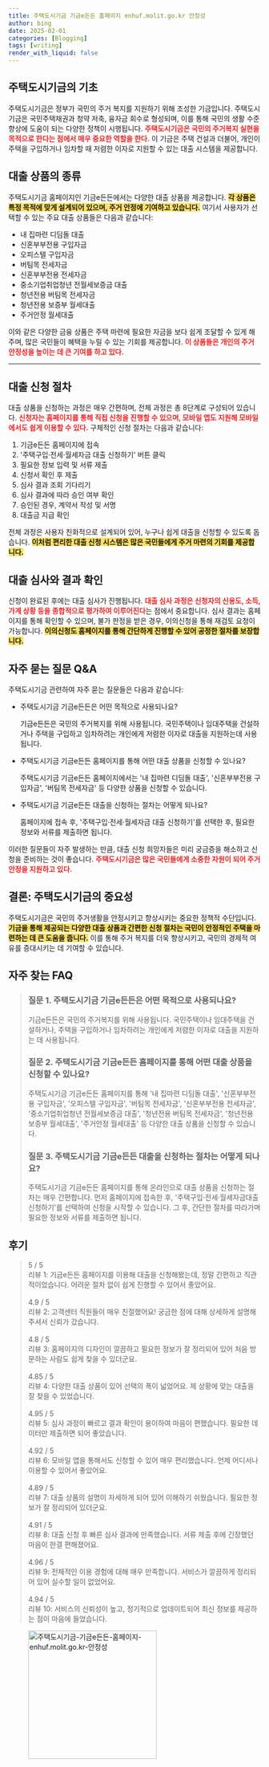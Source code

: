 ```yaml
---
title: 주택도시기금 기금e든든 홈페이지 enhuf.molit.go.kr 안정성
author: bing
date: 2025-02-01
categories: [Blogging]
tags: [writing]
render_with_liquid: false
---
```



<h2 id='주택도시기금의 기초'>주택도시기금의 기초</h2>

<p>주택도시기금은 정부가 국민의 주거 복지를 지원하기 위해 조성한 기금입니다. 주택도시기금은 국민주택채권과 청약 저축, 융자금 회수로 형성되며, 이를 통해 국민의 생활 수준 향상에 도움이 되는 다양한 정책이 시행됩니다. <b><span style="color: #ee2323;">주택도시기금은 국민의 주거복지 실현을 목적으로 한다는 점에서 매우 중요한 역할을 한다.</span></b> 이 기금은 주택 건설과 더불어, 개인이 주택을 구입하거나 임차할 때 저렴한 이자로 지원할 수 있는 대출 시스템을 제공합니다.</p>

<h2 id='대출 상품의 종류'>대출 상품의 종류</h2>

<p>주택도시기금 홈페이지인 기금e든든에서는 다양한 대출 상품을 제공합니다. <b><span style="background-color: #ffe066;">각 상품은 특정 목적에 맞게 설계되어 있으며, 주거 안정에 기여하고 있습니다.</span></b> 여기서 사용자가 선택할 수 있는 주요 대출 상품들은 다음과 같습니다:</p>

<ul>
    <li>내 집마련 디딤돌 대출</li>
    <li>신혼부부전용 구입자금</li>
    <li>오피스텔 구입자금</li>
    <li>버팀목 전세자금</li>
    <li>신혼부부전용 전세자금</li>
    <li>중소기업취업청년 전월세보증금 대출</li>
    <li>청년전용 버팀목 전세자금</li>
    <li>청년전용 보증부 월세대출</li>
    <li>주거안정 월세대출</li>
</ul>

<p>이와 같은 다양한 금융 상품은 주택 마련에 필요한 자금을 보다 쉽게 조달할 수 있게 해 주며, 많은 국민들이 혜택을 누릴 수 있는 기회를 제공합니다. <b><span style="color: #ee2323;">이 상품들은 개인의 주거 안정성을 높이는 데 큰 기여를 하고 있다.</span></b></p>

<hr />

<h2 id='대출 신청 절차'>대출 신청 절차</h2>

<p>대출 상품을 신청하는 과정은 매우 간편하며, 전체 과정은 총 8단계로 구성되어 있습니다. <b><span style="color: #ee2323;">신청자는 홈페이지를 통해 직접 신청을 진행할 수 있으며, 모바일 앱도 지원해 모바일에서도 쉽게 이용할 수 있다.</span></b> 구체적인 신청 절차는 다음과 같습니다:</p>

<ol>
    <li>기금e든든 홈페이지에 접속</li>
    <li>'주택구입·전세·월세자금 대출 신청하기' 버튼 클릭</li>
    <li>필요한 정보 입력 및 서류 제출</li>
    <li>신청서 확인 후 제출</li>
    <li>심사 결과 조회 기다리기</li>
    <li>심사 결과에 따라 승인 여부 확인</li>
    <li>승인된 경우, 계약서 작성 및 서명</li>
    <li>대출금 지급 확인</li>
</ol>

<p>전체 과정은 사용자 친화적으로 설계되어 있어, 누구나 쉽게 대출을 신청할 수 있도록 돕습니다. <b><span style="background-color: #ffe066;">이처럼 편리한 대출 신청 시스템은 많은 국민들에게 주거 마련의 기회를 제공합니다.</span></b></p>

<h2 id='대출 심사와 결과 확인'>대출 심사와 결과 확인</h2>

<p>신청이 완료된 후에는 대출 심사가 진행됩니다. <b><span style="color: #ee2323;">대출 심사 과정은 신청자의 신용도, 소득, 가계 상황 등을 종합적으로 평가하여 이루어진다</span></b>는 점에서 중요합니다. 심사 결과는 홈페이지를 통해 확인할 수 있으며, 불가 판정을 받은 경우, 이의신청을 통해 재검토 요청이 가능합니다. <b><span style="background-color: #ffe066;">이의신청도 홈페이지를 통해 간단하게 진행할 수 있어 공정한 절차를 보장합니다.</span></b></p>

<h2 id='자주 묻는 질문 Q&A'>자주 묻는 질문 Q&A</h2>

<p>주택도시기금 관련하여 자주 묻는 질문들은 다음과 같습니다:</p>

<ul>
    <li>주택도시기금 기금e든든은 어떤 목적으로 사용되나요?</li>
    <p>기금e든든은 국민의 주거복지를 위해 사용됩니다. 국민주택이나 임대주택을 건설하거나 주택을 구입하고 임차하려는 개인에게 저렴한 이자로 대출을 지원하는데 사용됩니다.</p>
    <li>주택도시기금 기금e든든 홈페이지를 통해 어떤 대출 상품을 신청할 수 있나요?</li>
    <p>주택도시기금 기금e든든 홈페이지에서는 '내 집마련 디딤돌 대출', '신혼부부전용 구입자금', '버팀목 전세자금' 등 다양한 상품을 신청할 수 있습니다.</p>
    <li>주택도시기금 기금e든든 대출을 신청하는 절차는 어떻게 되나요?</li>
    <p>홈페이지에 접속 후, '주택구입·전세·월세자금 대출 신청하기'를 선택한 후, 필요한 정보와 서류를 제출하면 됩니다.</p>
</ul>

<p>이러한 질문들이 자주 발생하는 만큼, 대출 신청 희망자들은 미리 궁금증을 해소하고 신청을 준비하는 것이 좋습니다. <b><span style="color: #ee2323;">주택도시기금은 많은 국민들에게 소중한 자원이 되어 주거 안정을 지원하고 있다.</span></b></p>

<h2 id='결론: 주택도시기금의 중요성'>결론: 주택도시기금의 중요성</h2>

<p>주택도시기금은 국민의 주거생활을 안정시키고 향상시키는 중요한 정책적 수단입니다. <b><span style="background-color: #ffe066;">기금을 통해 제공되는 다양한 대출 상품과 간편한 신청 절차는 국민이 안정적인 주택을 마련하는 데 큰 도움을 줍니다.</span></b> 이를 통해 주거 복지를 더욱 향상시키고, 국민의 경제적 여유를 증대시키는 데 기여할 수 있습니다.</p>

<h2 id='자주_찾는_FAQ'>자주 찾는 FAQ</h2>
<div itemscope="" itemtype="https://schema.org/FAQPage"> 
<blockquote> 
<div itemscope="" itemprop="mainEntity" itemtype="https://schema.org/Question"> 
<h3 itemprop="name">질문 1. 주택도시기금 기금e든든은 어떤 목적으로 사용되나요?</h3> 
<div itemscope="" itemprop="acceptedAnswer" itemtype="https://schema.org/Answer"> 
<span itemprop="text"> 
<p>기금e든든은 국민의 주거복지를 위해 사용됩니다. 국민주택이나 임대주택을 건설하거나, 주택을 구입하거나 임차하려는 개인에게 저렴한 이자로 대출을 지원하는 데 사용됩니다.</p> 
</span> 
</div> 
</div> 

<div itemscope="" itemprop="mainEntity" itemtype="https://schema.org/Question"> 
<h3 itemprop="name">질문 2. 주택도시기금 기금e든든 홈페이지를 통해 어떤 대출 상품을 신청할 수 있나요?</h3> 
<div itemscope="" itemprop="acceptedAnswer" itemtype="https://schema.org/Answer"> 
<span itemprop="text"> 
<p>주택도시기금 기금e든든 홈페이지를 통해 '내 집마련 디딤돌 대출', '신혼부부전용 구입자금', '오피스텔 구입자금', '버팀목 전세자금', '신혼부부전용 전세자금', '중소기업취업청년 전월세보증금 대출', '청년전용 버팀목 전세자금', '청년전용 보증부 월세대출', '주거안정 월세대출' 등 다양한 대출 상품을 신청할 수 있습니다.</p> 
</span> 
</div> 
</div> 

<div itemscope="" itemprop="mainEntity" itemtype="https://schema.org/Question"> 
<h3 itemprop="name">질문 3. 주택도시기금 기금e든든 대출을 신청하는 절차는 어떻게 되나요?</h3> 
<div itemscope="" itemprop="acceptedAnswer" itemtype="https://schema.org/Answer"> 
<span itemprop="text"> 
<p>주택도시기금 기금e든든 홈페이지를 통해 온라인으로 대출 상품을 신청하는 절차는 매우 간편합니다. 먼저 홈페이지에 접속한 후, '주택구입·전세·월세자금대출 신청하기'를 선택하여 신청을 시작할 수 있습니다. 그 후, 간단한 절차를 따라가며 필요한 정보와 서류를 제출하면 됩니다.</p> 
</span> 
</div> 
</div> 
</blockquote> 
</div>
<h2 id='후기'>후기</h2>
<div itemscope itemtype="https://schema.org/Product">
  <blockquote>
  <div itemprop="review" itemscope itemtype="https://schema.org/Review">
      <div itemprop="reviewRating" itemscope itemtype="https://schema.org/Rating"> <span itemprop="ratingValue">5</span> / <span itemprop="bestRating">5</span> </div>
      <span itemprop="reviewBody">리뷰 1: 기금e든든 홈페이지를 이용해 대출을 신청해봤는데, 정말 간편하고 직관적이었습니다. 어려운 절차 없이 쉽게 진행할 수 있어서 좋았어요.</span>
  </div>
  <br>
  <div itemprop="review" itemscope itemtype="https://schema.org/Review">
      <div itemprop="reviewRating" itemscope itemtype="https://schema.org/Rating"> <span itemprop="ratingValue">4.9</span> / <span itemprop="bestRating">5</span> </div>
      <span itemprop="reviewBody">리뷰 2: 고객센터 직원들이 매우 친절했어요! 궁금한 점에 대해 상세하게 설명해 주셔서 신뢰가 갔습니다.</span>
  </div>
  <br>
  <div itemprop="review" itemscope itemtype="https://schema.org/Review">
      <div itemprop="reviewRating" itemscope itemtype="https://schema.org/Rating"> <span itemprop="ratingValue">4.8</span> / <span itemprop="bestRating">5</span> </div>
      <span itemprop="reviewBody">리뷰 3: 홈페이지의 디자인이 깔끔하고 필요한 정보가 잘 정리되어 있어 처음 방문하는 사람도 쉽게 찾을 수 있더군요.</span>
  </div>
  <br>
  <div itemprop="review" itemscope itemtype="https://schema.org/Review">
      <div itemprop="reviewRating" itemscope itemtype="https://schema.org/Rating"> <span itemprop="ratingValue">4.85</span> / <span itemprop="bestRating">5</span> </div>
      <span itemprop="reviewBody">리뷰 4: 다양한 대출 상품이 있어 선택의 폭이 넓었어요. 제 상황에 맞는 대출을 잘 찾을 수 있었습니다.</span>
  </div>
  <br>
  <div itemprop="review" itemscope itemtype="https://schema.org/Review">
      <div itemprop="reviewRating" itemscope itemtype="https://schema.org/Rating"> <span itemprop="ratingValue">4.95</span> / <span itemprop="bestRating">5</span> </div>
      <span itemprop="reviewBody">리뷰 5: 심사 과정이 빠르고 결과 확인이 용이하여 마음이 편했습니다. 필요한 데이터만 제출하면 되어 좋았습니다.</span>
  </div>
  <br>
  <div itemprop="review" itemscope itemtype="https://schema.org/Review">
      <div itemprop="reviewRating" itemscope itemtype="https://schema.org/Rating"> <span itemprop="ratingValue">4.92</span> / <span itemprop="bestRating">5</span> </div>
      <span itemprop="reviewBody">리뷰 6: 모바일 앱을 통해서도 신청할 수 있어 매우 편리했습니다. 언제 어디서나 이용할 수 있어서 좋았어요.</span>
  </div>
  <br>
  <div itemprop="review" itemscope itemtype="https://schema.org/Review">
      <div itemprop="reviewRating" itemscope itemtype="https://schema.org/Rating"> <span itemprop="ratingValue">4.89</span> / <span itemprop="bestRating">5</span> </div>
      <span itemprop="reviewBody">리뷰 7: 대출 상품의 설명이 자세하게 되어 있어 이해하기 쉬웠습니다. 필요한 정보가 잘 정리되어 있더군요.</span>
  </div>
  <br>
  <div itemprop="review" itemscope itemtype="https://schema.org/Review">
      <div itemprop="reviewRating" itemscope itemtype="https://schema.org/Rating"> <span itemprop="ratingValue">4.91</span> / <span itemprop="bestRating">5</span> </div>
      <span itemprop="reviewBody">리뷰 8: 대출 신청 후 빠른 심사 결과에 만족했습니다. 서류 제출 후에 긴장했던 마음이 한결 편해졌어요.</span>
  </div>
  <br>
  <div itemprop="review" itemscope itemtype="https://schema.org/Review">
      <div itemprop="reviewRating" itemscope itemtype="https://schema.org/Rating"> <span itemprop="ratingValue">4.96</span> / <span itemprop="bestRating">5</span> </div>
      <span itemprop="reviewBody">리뷰 9: 전체적인 이용 경험에 대해 매우 만족합니다. 서비스가 깔끔하게 정리되어 있어 실수할 일이 없었어요.</span>
  </div>
  <br>
  <div itemprop="review" itemscope itemtype="https://schema.org/Review">
      <div itemprop="reviewRating" itemscope itemtype="https://schema.org/Rating"> <span itemprop="ratingValue">4.94</span> / <span itemprop="bestRating">5</span> </div>
      <span itemprop="reviewBody">리뷰 10: 서비스의 신뢰성이 높고, 정기적으로 업데이트되어 최신 정보를 제공하는 점이 마음에 들었습니다.</span>
  </div>
  </blockquote>
</div>
<figure class="image"><img src="https://somered.github.io/assets/img/thumbnail/주택도시기금-기금e든든-홈페이지-enhuf.molit.go.kr-안정성.webp" alt="주택도시기금-기금e든든-홈페이지-enhuf.molit.go.kr-안정성" width="256" height="256"></figure>